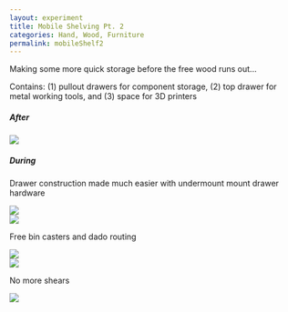 ```yaml
---
layout: experiment 
title: Mobile Shelving Pt. 2
categories: Hand, Wood, Furniture
permalink: mobileShelf2
---
```



Making some more quick storage before the free wood runs out...  

Contains: (1) pullout drawers for component storage, (2) top drawer for metal working tools, and (3) space for 3D printers


##### After


<div class="ui centered stackable grid">
  <div class="eight wide column"> <img class = "ui image" src="{{site.url}}/media/shelf_lathe/IMG_4521-2.jpg" ></div>
</div>
<div class="ui hidden divider"></div>

##### During

Drawer construction made much easier with undermount mount drawer hardware


<div class="ui centered stackable grid ">

  <div class="stretched row">
  <div class="six wide column"> <img class = "ui image cover" src="{{site.url}}/media/shelf_lathe/IMG_4480-2.jpg" ></div>
  <div class="eight wide column"> <img class = "ui image" src="{{site.url}}/media/shelf_lathe/IMG_4518.jpg"></div>
  </div>

</div>
<div class="ui hidden divider"></div>

Free bin casters and dado routing

<div class="ui centered stackable grid">

  <div class="stretched row">
  <div class="eight wide column"> <img class = "ui image" src="{{site.url}}/media/shelf_lathe/IMG_4485.jpg" ></div>
  <div class="six wide column">  <img class = "ui image cover" src="{{site.url}}/media/shelf_lathe/IMG_4507-2.jpg"></div>
  </div>
</div>
<div class="ui hidden divider"></div>

No more shears

<div class="ui centered stackable grid">
  <div class="eight wide column"> <img class = "ui image" src="{{site.url}}/media/shelf_lathe/IMG_4534.jpg" ></div>
</div>







